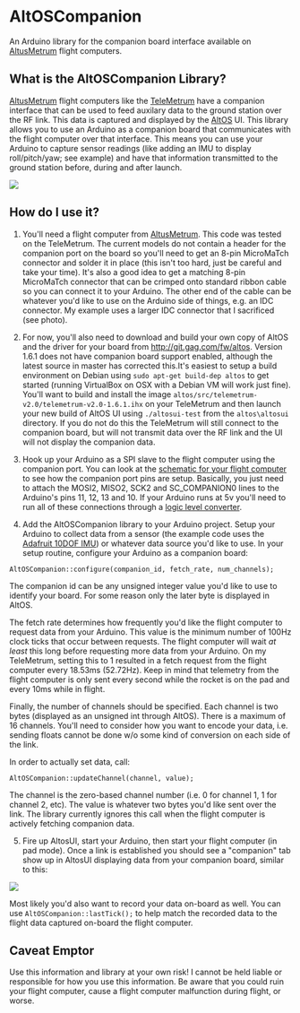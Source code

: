 # AltOSCompanion
An Arduino library for the companion board interface available on <a href="http://altusmetrum.org">AltusMetrum</a> flight computers.

## What is the AltOSCompanion Library? ##
<a href="http://altusmetrum.org">AltusMetrum</a> flight computers like the <a href="http://altusmetrum.org/TeleMetrum/">TeleMetrum</a> have a companion interface that can be used to feed auxilary data to the ground station over the RF link. This data is captured and displayed by the <a href="http://altusmetrum.org/AltOS/">AltOS</a> UI. This library allows you to use an Arduino as a companion board that communicates with the flight computer over that interface. This means you can use your Arduino to capture sensor readings (like adding an IMU to display roll/pitch/yaw; see example) and have that information transmitted to the ground station before, during and after launch. <p/>


<img src="https://github.com/robderstadt/AltOSCompanion/blob/master/images/TeleMetrum_ArduinoCompanion.JPG"/>

## How do I use it? ##

1. You'll need a flight computer from <a href="http://altusmetrum.org">AltusMetrum</a>. This code was tested on the TeleMetrum. The current models do not contain a header for the companion port on the board so you'll need to get an 8-pin MicroMaTch connector and solder it in place (this isn't too hard, just be careful and take your time). It's  also a good idea to get a matching  8-pin MicroMaTch connector that can be crimped onto standard ribbon cable so you can connect it to your Arduino. The other end of the cable can be whatever you'd like to use on the Arduino side of things, e.g. an IDC connector. My example uses a larger IDC connector that I sacrificed (see photo).

2. For now, you'll also need to download and build your own copy of AltOS and the driver for your board from <a href="http://git.gag.com/fw/altos"> http://git.gag.com/fw/altos</a>. Version 1.6.1 does not have companion board support enabled, although the latest source in master has corrected this.It's easiest to setup a build environment on Debian using `sudo apt-get build-dep altos` to get started (running VirtualBox on OSX with a Debian VM will work just fine). You'll want to build and install the image `altos/src/telemetrum-v2.0/telemetrum-v2.0-1.6.1.ihx` on your TeleMetrum and then launch your new build of AltOS UI using `./altosui-test` from the `altos\altosui` directory. If you do not do this the TeleMetrum will still connect to the companion board, but will not transmit data over the RF link and the UI will not display the companion data.

3. Hook up your Arduino as a SPI slave to the flight computer using the companion port. You can look at the <a href="http://altusmetrum.org/TeleMetrum/v2.0/telemetrum-sch.pdf">schematic for your flight computer</a> to see how the companion port pins are setup. Basically, you just need to attach the  MOSI2, MISO2, SCK2 and SC_COMPANION0 lines to the Arduino's pins 11, 12, 13 and 10. If your Arduino runs at 5v you'll need to run all of these connections through a <a href="https://www.sparkfun.com/products/12009">logic level converter</a>.

4. Add the AltOSCompanion library to your Arduino project. Setup your Arduino to collect data from a sensor (the example code uses the <a href="https://www.adafruit.com/product/1604">Adafruit 10DOF IMU</a>) or whatever data source you'd like to use. In your setup routine, configure your Arduino as a companion board:
  
  `AltOSCompanion::configure(companion_id, fetch_rate, num_channels);`

  The companion id can be any unsigned integer value you'd like to use to identify your board. For some reason only    the later byte is displayed in AltOS. 

  The fetch rate determines how frequently you'd like the flight computer to request data from your Arduino. This      value is the minimum number of 100Hz clock ticks that occur between requests. The flight computer will wait <i>at    least</i> this long before requesting more data from your Arduino. On my TeleMetrum, setting this to 1 resulted in   a fetch request from the flight computer every 18.53ms (52.72Hz). Keep in mind that telemetry from the flight        computer is only sent every second while the rocket is on the pad and every 10ms while in flight. 

  Finally, the number of channels should be specified. Each channel is two bytes (displayed as an unsigned int         through AltOS). There is a maximum of 16 channels. You'll need to consider how you want to encode your data, i.e.    sending floats cannot be done w/o some kind of conversion on each side of the link.

  In order to actually set data, call:

  `AltOSCompanion::updateChannel(channel, value);`

  The channel is the zero-based channel number (i.e. 0 for channel 1, 1 for channel 2, etc). The value is whatever     two bytes you'd like sent over the link. The library currently ignores this call when the flight computer is         actively fetching companion data.

5. Fire up AltosUI, start your Arduino, then start your flight computer (in pad mode). Once a link is established you should see a "companion" tab show up in AltosUI displaying data from your companion board, similar to this:

<img src="https://github.com/robderstadt/AltOSCompanion/blob/master/images/AltosUI_Companion.png"/>

Most likely you'd also want to record your data on-board as well. You can use `AltOSCompanion::lastTick();` to help match the recorded data to the flight data captured on-board the flight computer. 

## Caveat Emptor ##

Use this information and library at your own risk! I cannot be held liable or responsible for how you use this information. Be aware that you could ruin your flight computer, cause a flight computer malfunction during flight, or worse. 
